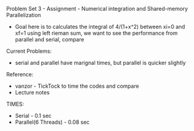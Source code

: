 Problem Set 3 - Assignment - Numerical integration and Shared-memory Parallelization
- Goal here is to calculates the integral of 4/(1+x^2) between xi=0 and xf=1 using left rieman sum, we want to see the performance from parallel and serial, compare


Current Problems:
- serial and parallel have marignal times, but parallel is quicker slightly

Reference:
- vanzor - TickTock to time the codes and compare
- Lecture notes

TIMES:
- Serial - 0.1 sec
- Parallel(6 Threads) - 0.08 sec
